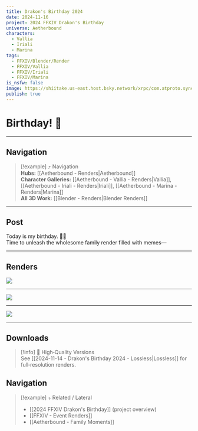 ```yaml
---
title: Drakon's Birthday 2024
date: 2024-11-16
project: 2024 FFXIV Drakon's Birthday
universe: Aetherbound
characters:
  - Vallia
  - Iriali
  - Marina
tags:
  - FFXIV/Blender/Render
  - FFXIV/Vallia
  - FFXIV/Iriali
  - FFXIV/Marina
is_nsfw: false
image: https://shiitake.us-east.host.bsky.network/xrpc/com.atproto.sync.getBlob?did=did%3Aplc%3Avigxa24owwfxyoe5nnweh7i4&cid=bafkreibq64mpmtzxrpc6m2ly353h4glpajais7q2ogrph4s5bf6a4zg5tq
publish: true
---
```

# Birthday! 🥳

---
Navigation
---
>[!example] ⤴ Navigation  
>**Hubs:** [[Aetherbound - Renders|Aetherbound]]  
>**Character Galleries:** [[Aetherbound - Vallia - Renders|Vallia]], [[Aetherbound - Iriali - Renders|Iriali]], [[Aetherbound - Marina - Renders|Marina]]  
>**All 3D Work:** [[Blender - Renders|Blender Renders]]


---
Post
---

Today is my birthday. 🥳🎂  
Time to unleash the wholesome family render filled with memes—

---
Renders
---
![](https://shiitake.us-east.host.bsky.network/xrpc/com.atproto.sync.getBlob?did=did%3Aplc%3Avigxa24owwfxyoe5nnweh7i4&cid=bafkreibq64mpmtzxrpc6m2ly353h4glpajais7q2ogrph4s5bf6a4zg5tq)

---

![](https://shiitake.us-east.host.bsky.network/xrpc/com.atproto.sync.getBlob?did=did%3Aplc%3Avigxa24owwfxyoe5nnweh7i4&cid=bafkreihenhvbg4ymb26oip2ubnqiewcbmq2jltmniqofthjodxxug7uiza)

---

![](https://shiitake.us-east.host.bsky.network/xrpc/com.atproto.sync.getBlob?did=did%3Aplc%3Avigxa24owwfxyoe5nnweh7i4&cid=bafkreiggzo5nwoji5tzmxnjumokrwkbb7zcelqhwqip5lwk7jajvq6pvbe)

---
## Downloads
> [!info] 🎨 High‑Quality Versions  
> See [[2024-11-14 - Drakon's Birthday 2024 - Lossless|Lossless]] for full‑resolution renders.

Navigation
---

> [!example] ⤵ Related / Lateral  
> - [[2024 FFXIV Drakon's Birthday]] (project overview)  
> - [[FFXIV - Event Renders]]  
> - [[Aetherbound - Family Moments]]
